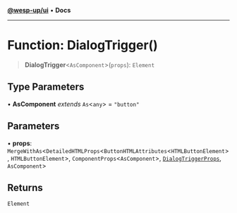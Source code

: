 [**@wesp-up/ui**](../README.md) • **Docs**

---

# Function: DialogTrigger()

> **DialogTrigger**\<`AsComponent`\>(`props`): `Element`

## Type Parameters

• **AsComponent** _extends_ `As`\<`any`\> = `"button"`

## Parameters

• **props**: `MergeWithAs`\<`DetailedHTMLProps`\<`ButtonHTMLAttributes`\<`HTMLButtonElement`\>, `HTMLButtonElement`\>, `ComponentProps`\<`AsComponent`\>, [`DialogTriggerProps`](../interfaces/DialogTriggerProps.md), `AsComponent`\>

## Returns

`Element`
